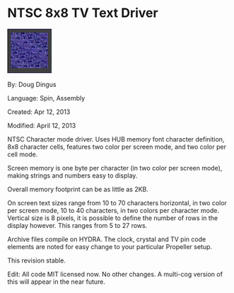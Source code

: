 # NTSC 8x8 TV Text Driver

![thumb_oo1_.jpg](thumb_oo1_.jpg)

By: Doug Dingus

Language: Spin, Assembly

Created: Apr 12, 2013

Modified: April 12, 2013

NTSC Character mode driver. Uses HUB memory font character definition, 8x8 character cells, features two color per screen mode, and two color per cell mode.

Screen memory is one byte per character (in two color per screen mode), making strings and numbers easy to display.

Overall memory footprint can be as little as 2KB.

On screen text sizes range from 10 to 70 characters horizontal, in two color per screen mode, 10 to 40 characters, in two colors per character mode. Vertical size is 8 pixels, it is possible to define the number of rows in the display however. This ranges from 5 to 27 rows.

Archive files compile on HYDRA. The clock, crystal and TV pin code elements are noted for easy change to your particular Propeller setup.

This revision stable.

Edit: All code MIT licensed now. No other changes. A multi-cog version of this will appear in the near future.
